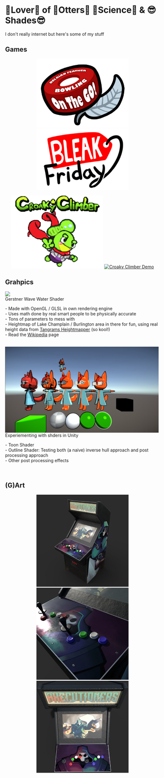 # 💙Lover💙 of 🦦Otters🦦 🧪Science🧪 & 😎Shades😎
I don't really internet but here's some of my stuff

## Games
<div align="center">
<a href="https://vxheme.itch.io/bfb-on-the-go"><img src="BFB_Logo.png" width="300px"></a>
<a href="https://vxheme.itch.io/bleak-friday"><img src="Bleak_Friday_Logo.png" width="300px"></a>
  
<a href="https://vxheme.itch.io/croaky-climber"><img src="Croaky-Climber_Logo.png" width="300px"></a>
[![Croaky Climber Demo](https://markdown-videos-api.jorgenkh.no/url?url=https%3A%2F%2Fwww.youtube.com%2Fwatch%3Fv%3Drxz8HeoPqgQ)](https://www.youtube.com/watch?v=rxz8HeoPqgQ)
</div>


## Grahpics
<a href="https://github.com/Joshua-S-C/GPR-200"><img mg align="left" src="Preview_Waves.gif" width="500px"></a>
  
Gerstner Wave Water Shader

\- Made with OpenGL / GLSL in own rendering engine  
\- Uses math done by real smart people to be physically accurate  
\- Tons of parameters to mess with  
\- Heightmap of Lake Champlain / Burlington area in there for fun, using real height data from [Tangrams Heightmapper](https://tangrams.github.io/heightmapper/) (so kool!)  
\- Read the [Wikipedia](https://en.wikipedia.org/wiki/Trochoidal_wave) page

<br clear="left"/>

<img mg align="left" src="Preview_Shaders-Testing.jpg" width="500px">

Experiementing with shders in Unity

\- Toon Shader  
\- Outline Shader: Testing both (a naive) inverse hull approach and post processing approach  
\- Other post processing effects  

<br clear="left"/>

## (G)Art
<div align="center">
<img src="Cabinet_Render_1.jpg" width="300px">
<img src="Cabinet_Render_2.jpg" width="300px">
<img src="Cabinet_Render_3.jpg" width="300px">
</div>

<!--- TODO: Use gifs lol
<a href="https://vxheme.itch.io/bfb-on-the-go"><img src="Preview_BFB.gif"></a>
<a href="https://vxheme.itch.io/bleak-friday"><img src="Preview_Bleak-Friday.gif"></a>
<a href="https://vxheme.itch.io/croaky-climber"><img src="Preview_Croaky-Climber.gif"></a>
